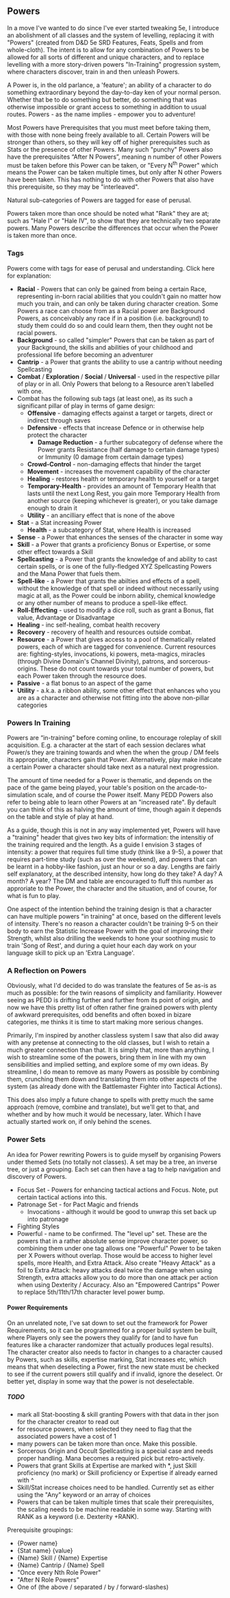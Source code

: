 ## Powers
In a move I've wanted to do since I've ever started tweaking 5e, I introduce an abolishment of all classes and the system of levelling, replacing it with "Powers" (created from D&D 5e SRD Features, Feats, Spells and from whole-cloth). The intent is to allow for any combination of Powers to be allowed for all sorts of different and unique characters, and to replace levelling with a more story-driven powers "In-Training" progression system, where characters discover, train in and then unleash Powers.

A Power is, in the old parlance, a 'feature'; an ability of a character to do something extraordinary beyond the day-to-day ken of your normal person. Whether that be to do something but better, do something that was otherwise impossible or grant access to something in addition to usual routes. Powers - as the name implies - empower you to adventure!

Most Powers have Prerequisites that you must meet before taking them, with those with none being freely available to all. Certain Powers will be stronger than others, so they will key off of higher prerequisites such as Stats or the presence of other Powers. Many such "punchy" Powers also have the prerequisites “After N Powers”, meaning n number of other Powers must be taken before this Power can be taken, or "Every N<sup>th</sup> Power" which means the Power can be taken multiple times, but only after N other Powers have been taken. This has nothing to do with other Powers that also have this prerequisite, so they may be "interleaved".

Natural sub-categories of Powers are tagged for ease of perusal.

Powers taken more than once should be noted what "Rank" they are at; such as "Hale I" or "Hale IV", to show that they are technically two separate powers. Many Powers describe the differences that occur when the Power is taken more than once.

### Tags
Powers come with tags for ease of perusal and understanding. <a id="toggle-tags">Click here for explanation</a>:

<section id="tags-section" class="hidden"> 

- **Racial** - Powers that can only be gained from being a certain Race, representing in-born racial abilities that you couldn't gain no matter how much you train, and can only be taken during character creation. Some Powers a race can choose from as a Racial power are Background Powers, as conceivably any race if in a position (i.e. background) to study them could do so and could learn them, then they ought not be racial powers.
- **Background** - so called "simpler" Powers that can be taken as part of your Background, the skills and abilities of your childhood and professional life before becoming an adventurer
- **Cantrip** - a Power that grants the ability to use a cantrip without needing Spellcasting
- **Combat** / **Exploration** / **Social** / **Universal** - used in the respective pillar of play or in all. Only Powers that belong to a Resource aren't labelled with one.
- Combat has the following sub tags (at least one), as its such a significant pillar of play in terms of game design: 
  - **Offensive** - damaging effects against a target or targets, direct or indirect through saves
  - **Defensive** - effects that increase Defence or in otherwise help protect the character
    - **Damage Reduction** - a further subcategory of defense where the Power grants Resistance (half damage to certain damage types) or Immunity (0 damage from certain damage types)
  - **Crowd-Control** - non-damaging effects that hinder the target
  - **Movement** - increases the movement capability of the character
  - **Healing** - restores health or temporary health to yourself or a target
  - **Temporary-Health** - provides an amount of Temporary Health that lasts until the next Long Rest, you gain more Temporary Health from another source (keeping whichever is greater), or you take damage enough to drain it
  - **Utility** - an ancilliary effect that is none of the above
- **Stat** - a Stat increasing Power
  - **Health** - a subcategory of Stat, where Health is increased
- **Sense** - a Power that enhances the senses of the character in some way
- **Skill** - a Power that grants a proficiency Bonus or Expertise, or some other effect towards a Skill
- **Spellcasting** - a Power that grants the knowledge of and ability to cast certain spells, or is one of the fully-fledged XYZ Spellcasting Powers and the Mana Power that fuels them.
- **Spell-like** - a Power that grants the abilties and effects of a spell, without the knowledge of that spell or indeed without necessarily using magic at all, as the Power could be inborn ability, chemical knowledge or any other number of means to produce a spell-like effect.
- **Roll-Effecting** - used to modify a dice roll, such as grant a Bonus, flat value, Advantage or Disadvantage
- **Healing** - inc self-healing, combat health recovery
- **Recovery** - recovery of health and resources outside combat.
- **Resource** - a Power that gives access to a pool of thematically related powers, each of which are tagged for convenience. Current resources are: fighting-styles, invocations, ki powers, meta-magics, miracles (through Divine Domain's Channel Divinity), patrons, and sorcerous-origins. These do not count towards your total number of powers, but each Power taken through the resource does.
- **Passive** - a flat bonus to an aspect of the game
- **Utility** - a.k.a. a ribbon ability, some other effect that enhances who you are as a character and otherwise not fitting into the above non-pillar categories

</section>

### Powers In Training
Powers are “in-training” before coming online, to encourage roleplay of skill acquisition. E.g. a character at the start of each session declares what Power/s they are training towards and when the when the group / DM feels its appropriate, characters gain that Power. Alternatively, play make indicate a certain Power a character should take next as a natural next progression.

The amount of time needed for a Power is thematic, and depends on the pace of the game being played, your table's position on the arcade-to-simulation scale, and of course the Power itself. Many PEDD Powers also refer to being able to learn other Powers at an "increased rate". By default you can think of this as halving the amount of time, though again it depends on the table and style of play at hand.

As a guide, though this is not in any way implemented yet, Powers will have a "training" header that gives two key bits of information: the intensitiy of the training required and the length. As a guide I envision 3 stages of intensity: a power that requires full time study (think like a 9-5), a power that requires part-time study (such as over the weekend), and powers that can be learnt in a hobby-like fashion, just an hour or so a day. Lengths are fairly self explanatory, at the described intensity, how long do they take? A day? A month? A year? The DM and table are encouraged to fluff this number as approriate to the Power, the character and the situation, and of course, for what is fun to play.

One aspect of the intention behind the training design is that a character can have multiple powers "in training" at once, based on the different levels of intensity. There's no reason a character couldn't be training 9-5 on their body to earn the Statistic Increase Power with the goal of improving their Strength, whilst also drilling the weekends to hone your soothing music to train 'Song of Rest', and during a quiet hour each day work on your language skill to pick up an 'Extra Language'.

### A Reflection on Powers
Obviously, what I'd decided to do was translate the features of 5e as-is as much as possible: for the twin reasons of simplicity and familiarity. However seeing as PEDD is drifting further and further from its point of origin, and now we have this pretty list of often rather fine grained powers with plenty of awkward prerequisites, odd benefits and often boxed in bizare categories, me thinks it is time to start making more serious changes.

Primarily, I'm inspired by another classless system I saw that also did away with any pretense at connecting to the old classes, but I wish to retain a much greater connection than that. It is simply that, more than anything, I wish to streamline some of the powers, bring them in line with my own sensibilities and implied setting, and explore some of my own ideas. By streamline, I do mean to remove as many Powers as possible by combining them, crunching them down and translating them into other aspects of the system (as already done with the Battlemaster Fighter into Tactical Actions).

This does also imply a future change to spells with pretty much the same approach (remove, combine and translate), but we'll get to that, and whether and by how much it would be necessary, later. Which I have actually started work on, if only behind the scenes.

### Power Sets
An idea for Power rewriting Powers is to guide myself by organising Powers under themed Sets (no totally not classes). A set may be a tree, an inverse tree, or just a grouping. Each set can then have a tag to help navigation and discovery of Powers.

- Focus Set - Powers for enhancing tactical actions and Focus. Note, put certain tactical actions into this.
- Patronage Set - for Pact Magic and friends
  - Invocations - although it would be good to unwrap this set back up into patronage
- Fighting Styles
- Powerful - name to be confirmed. The "level up" set. These are the powers that in a rather absolute sense improve character power, so combining them under one tag allows one "Powerful" Power to be taken per X Powers without overlap. Those would be access to higher level spells, more Health, and Extra Attack. Also create "Heavy Attack" as a foil to Extra Attack: heavy attacks deal twice the damage when using Strength, extra attacks allow you to do more than one attack per action when using Dexterity / Accuracy. Also an "Empowered Cantrips" Power to replace 5th/11th/17th character level power bump.

#### Power Requirements
On an unrelated note, I've sat down to set out the framework for Power Requirements, so it can be programmed for a proper build system be built, where Players only see the powers they qualify for (and to have fun features like a character randomizer that actually produces legal results). The character creator also needs to factor in changes to a character caused by Powers, such as skills, expertise marking, Stat increases etc, which means that when deselecting a Power, first the new state must be checked to see if the current powers still qualify and if invalid, ignore the deselect. Or better yet, display in some way that the power is not deselectable.

##### TODO
- mark all Stat-boosting & skill granting Powers with that data in ther json for the character creator to read out
- for resource powers, when selected they need to flag that the associated powers have a cost of 1
- many powers can be taken more than once. Make this possible.
- Sorcerous Origin and Occult Spellcasting is a special case and needs proper handling. Mana becomes a required pick but retro-actively.
- Powers that grant Skills at Expertise are marked with *, just Skill proficiency (no mark) or Skill proficiency or Expertise if already earned with ^
- Skill/Stat increase choices need to be handled. Currently set as either using the "Any" keyword or an array of choices
- Powers that can be taken multiple times that scale their prerequisites, the scaling needs to be machine readable in some way. Starting with RANK as a keyword (i.e. Dexterity +RANK).

Prerequisite groupings:
- {Power name}
- {Stat name} {value}
- {Name} Skill / {Name} Expertise
- {Name} Cantrip / {Name} Spell
- "Once every Nth Role Power"
- "After N Role Powers"
- One of (the above / separated / by / forward-slashes)